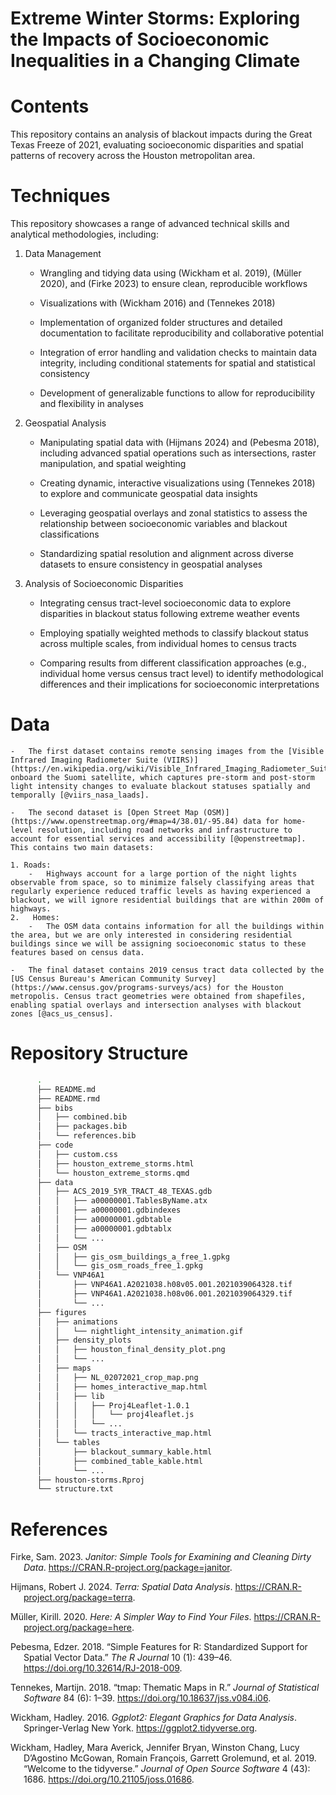 Extreme Winter Storms: Exploring the Impacts of Socioeconomic
Inequalities in a Changing Climate
================

# Contents

This repository contains an analysis of blackout impacts during the
Great Texas Freeze of 2021, evaluating socioeconomic disparities and
spatial patterns of recovery across the Houston metropolitan area.

# Techniques

This repository showcases a range of advanced technical skills and
analytical methodologies, including:

1.  Data Management
    - Wrangling and tidying data using (Wickham et al. 2019), (Müller
      2020), and (Firke 2023) to ensure clean, reproducible workflows

    - Visualizations with (Wickham 2016) and (Tennekes 2018)

    - Implementation of organized folder structures and detailed
      documentation to facilitate reproducibility and collaborative
      potential

    - Integration of error handling and validation checks to maintain
      data integrity, including conditional statements for spatial and
      statistical consistency

    - Development of generalizable functions to allow for
      reproducibility and flexibility in analyses
2.  Geospatial Analysis
    - Manipulating spatial data with (Hijmans 2024) and (Pebesma 2018),
      including advanced spatial operations such as intersections,
      raster manipulation, and spatial weighting

    - Creating dynamic, interactive visualizations using (Tennekes 2018)
      to explore and communicate geospatial data insights

    - Leveraging geospatial overlays and zonal statistics to assess the
      relationship between socioeconomic variables and blackout
      classifications

    - Standardizing spatial resolution and alignment across diverse
      datasets to ensure consistency in geospatial analyses
3.  Analysis of Socioeconomic Disparities
    - Integrating census tract-level socioeconomic data to explore
      disparities in blackout status following extreme weather events

    - Employing spatially weighted methods to classify blackout status
      across multiple scales, from individual homes to census tracts

    - Comparing results from different classification approaches (e.g.,
      individual home versus census tract level) to identify
      methodological differences and their implications for
      socioeconomic interpretations

# Data

    -   The first dataset contains remote sensing images from the [Visible Infrared Imaging Radiometer Suite (VIIRS)](https://en.wikipedia.org/wiki/Visible_Infrared_Imaging_Radiometer_Suite) onboard the Suomi satellite, which captures pre-storm and post-storm light intensity changes to evaluate blackout statuses spatially and temporally [@viirs_nasa_laads].

    -   The second dataset is [Open Street Map (OSM)](https://www.openstreetmap.org/#map=4/38.01/-95.84) data for home-level resolution, including road networks and infrastructure to account for essential services and accessibility [@openstreetmap]. This contains two main datasets:

    1. Roads:
        -   Highways account for a large portion of the night lights observable from space, so to minimize falsely classifying areas that regularly experience reduced traffic levels as having experienced a blackout, we will ignore residential buildings that are within 200m of highways.
    2.   Homes:
        -   The OSM data contains information for all the buildings within the area, but we are only interested in considering residential buildings since we will be assigning socioeconomic status to these features based on census data.

    -   The final dataset contains 2019 census tract data collected by the [US Census Bureau's American Community Survey](https://www.census.gov/programs-surveys/acs) for the Houston metropolis. Census tract geometries were obtained from shapefiles, enabling spatial overlays and intersection analyses with blackout zones [@acs_us_census].

# Repository Structure

``` bash
      .
      ├── README.md
      ├── README.rmd
      ├── bibs
      │   ├── combined.bib
      │   ├── packages.bib
      │   └── references.bib
      ├── code
      │   ├── custom.css
      │   ├── houston_extreme_storms.html
      │   └── houston_extreme_storms.qmd
      ├── data
      │   ├── ACS_2019_5YR_TRACT_48_TEXAS.gdb
      │   │   ├── a00000001.TablesByName.atx
      │   │   ├── a00000001.gdbindexes
      │   │   ├── a00000001.gdbtable
      │   │   ├── a00000001.gdbtablx
      │   │   └── ...
      │   ├── OSM
      │   │   ├── gis_osm_buildings_a_free_1.gpkg
      │   │   └── gis_osm_roads_free_1.gpkg
      │   └── VNP46A1
      │       ├── VNP46A1.A2021038.h08v05.001.2021039064328.tif
      │       ├── VNP46A1.A2021038.h08v06.001.2021039064329.tif
      │       └── ...
      ├── figures
      │   ├── animations
      │   │   └── nightlight_intensity_animation.gif
      │   ├── density_plots
      │   │   ├── houston_final_density_plot.png
      │   │   └── ...
      │   ├── maps
      │   │   ├── NL_02072021_crop_map.png
      │   │   ├── homes_interactive_map.html
      │   │   ├── lib
      │   │   │   ├── Proj4Leaflet-1.0.1
      │   │   │   │   └── proj4leaflet.js
      │   │   │   └── ...
      │   │   └── tracts_interactive_map.html
      │   └── tables
      │       ├── blackout_summary_kable.html
      │       ├── combined_table_kable.html
      │       └── ...
      ├── houston-storms.Rproj
      └── structure.txt
```

# References

<div id="refs" class="references csl-bib-body hanging-indent"
entry-spacing="0">

<div id="ref-janitor" class="csl-entry">

Firke, Sam. 2023. *Janitor: Simple Tools for Examining and Cleaning
Dirty Data*. <https://CRAN.R-project.org/package=janitor>.

</div>

<div id="ref-terra" class="csl-entry">

Hijmans, Robert J. 2024. *Terra: Spatial Data Analysis*.
<https://CRAN.R-project.org/package=terra>.

</div>

<div id="ref-here" class="csl-entry">

Müller, Kirill. 2020. *Here: A Simpler Way to Find Your Files*.
<https://CRAN.R-project.org/package=here>.

</div>

<div id="ref-sf" class="csl-entry">

Pebesma, Edzer. 2018. “<span class="nocase">Simple Features for R:
Standardized Support for Spatial Vector Data</span>.” *The R Journal* 10
(1): 439–46. <https://doi.org/10.32614/RJ-2018-009>.

</div>

<div id="ref-tmap" class="csl-entry">

Tennekes, Martijn. 2018. “<span class="nocase">tmap</span>: Thematic
Maps in R.” *Journal of Statistical Software* 84 (6): 1–39.
<https://doi.org/10.18637/jss.v084.i06>.

</div>

<div id="ref-ggplot2" class="csl-entry">

Wickham, Hadley. 2016. *Ggplot2: Elegant Graphics for Data Analysis*.
Springer-Verlag New York. <https://ggplot2.tidyverse.org>.

</div>

<div id="ref-tidyverse" class="csl-entry">

Wickham, Hadley, Mara Averick, Jennifer Bryan, Winston Chang, Lucy
D’Agostino McGowan, Romain François, Garrett Grolemund, et al. 2019.
“Welcome to the <span class="nocase">tidyverse</span>.” *Journal of Open
Source Software* 4 (43): 1686. <https://doi.org/10.21105/joss.01686>.

</div>

</div>

